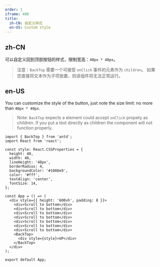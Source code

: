 ```yaml
---
order: 1
iframe: 400
title:
  zh-CN: 自定义样式
  en-US: Custom style
---
```


## zh-CN

可以自定义回到顶部按钮的样式，限制宽高：`40px * 40px`。

> 注意：`BackTop` 需要一个可接受 `onClick` 事件的元素作为 `children`。 如果您直接将文本作为子项放置，则该组件将无法正常运行。

## en-US

You can customize the style of the button, just note the size limit: no more than `40px * 40px`.

> Note: `BackTop` expects a element could accept `onClick` propety as children. If you put a text directly as children the component will not function properly.

```tsx
import { BackTop } from 'antd';
import React from 'react';

const style: React.CSSProperties = {
  height: 40,
  width: 40,
  lineHeight: '40px',
  borderRadius: 4,
  backgroundColor: '#1088e9',
  color: '#fff',
  textAlign: 'center',
  fontSize: 14,
};

const App = () => (
  <div style={{ height: '600vh', padding: 8 }}>
    <div>Scroll to bottom</div>
    <div>Scroll to bottom</div>
    <div>Scroll to bottom</div>
    <div>Scroll to bottom</div>
    <div>Scroll to bottom</div>
    <div>Scroll to bottom</div>
    <div>Scroll to bottom</div>
    <BackTop>
      <div style={style}>UP</div>
    </BackTop>
  </div>
);

export default App;
```
